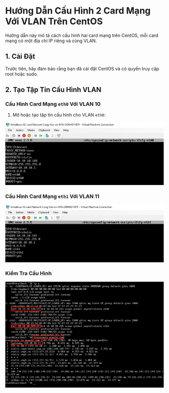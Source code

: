 # Hướng Dẫn Cấu Hình 2 Card Mạng Với VLAN Trên CentOS

Hướng dẫn này mô tả cách cấu hình hai card mạng trên CentOS, mỗi card mạng có một địa chỉ IP riêng và cùng VLAN.

## 1. Cài Đặt

Trước tiên, hãy đảm bảo rằng bạn đã cài đặt CentOS và có quyền truy cập root hoặc sudo.

## 2. Tạo Tập Tin Cấu Hình VLAN

### Cấu Hình Card Mạng `eth0` Với VLAN 10

1. Mở hoặc tạo tập tin cấu hình cho VLAN `eth0`:

![Command Prompt](https://github.com/cuongnvvietis/NhanHoa/blob/main/Docs/Esxi/Picture/Network/Screenshot_16.png)

### Cấu Hình Card Mạng `eth1` Với VLAN 11

![Command Prompt](https://github.com/cuongnvvietis/NhanHoa/blob/main/Docs/Esxi/Picture/Network/Screenshot_17.png)

### Kiểm Tra Cấu Hình

![Command Prompt](https://github.com/cuongnvvietis/NhanHoa/blob/main/Docs/Esxi/Picture/Network/Screenshot_15.png)
